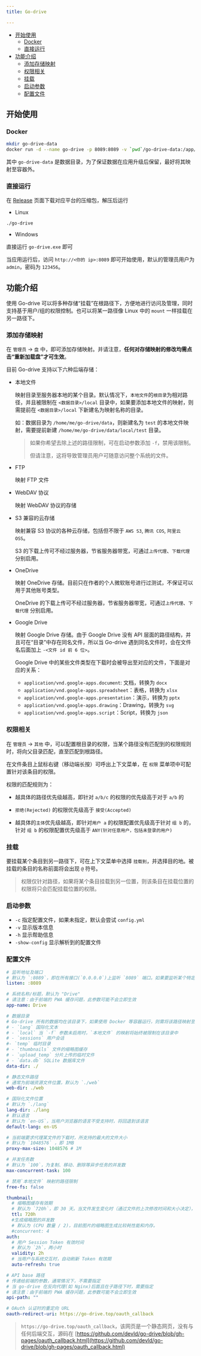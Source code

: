 ```yaml
---
title: Go-drive

---
```


- [开始使用](#开始使用)
  - [Docker](#docker)
  - [直接运行](#直接运行)
- [功能介绍](#功能介绍)
  - [添加存储映射](#添加存储映射)
  - [权限相关](#权限相关)
  - [挂载](#挂载)
  - [启动参数](#启动参数)
  - [配置文件](#配置文件)

## 开始使用

### Docker

```bash
mkdir go-drive-data
docker run -d --name go-drive -p 8089:8089 -v `pwd`/go-drive-data:/app/data devld/go-drive:0.3.0
```

其中 `go-drive-data` 是数据目录，为了保证数据在应用升级后保留，最好将其映射至容器外。

### 直接运行

在 [Release](https://github.com/devld/go-drive/releases) 页面下载对应平台的压缩包，解压后运行

- Linux

```
./go-drive
```

- Windows

直接运行 `go-drive.exe` 即可



当应用运行后，访问 `http://<你的 ip>:8089` 即可开始使用，默认的管理员用户为 `admin`，密码为 `123456`。



## 功能介绍

使用 Go-drive 可以将多种存储“挂载”在根路径下，方便地进行访问及管理，同时支持基于用户/组的权限控制。也可以将某一路径像 Linux 中的 `mount` 一样挂载在另一路径下。



### 添加存储映射

在 `管理员` -> `盘` 中，即可添加存储映射。并请注意，**任何对存储映射的修改均需点击“重新加载盘”才可生效**。



目前 Go-drive 支持以下六种后端存储：

- 本地文件

  映射目录至服务器本地的某个目录。默认情况下，`本地文件`的`根目录`为相对路径，并且被限制在 `<数据目录>/local` 目录中，如果要添加本地文件的映射，则需提前在 `<数据目录>/local` 下新建名为映射名称的目录。

  如：数据目录为 `/home/me/go-drive/data`，则新建名为 `test` 的本地文件映射，需要提前新建 `/home/me/go-drive/data/local/test` 目录。

  > 如果你希望去除上述的路径限制，可在启动参数添加 `-f`，禁用该限制。
  >
  > 但请注意，这将导致管理员用户可随意访问整个系统的文件。

- FTP

  映射 FTP 文件

- WebDAV 协议

  映射 WebDAV 协议的存储

- S3 兼容的云存储

  映射兼容 S3 协议的各种云存储，包括但不限于 `AWS S3`, `腾讯 COS`, `阿里云 OSS`。

  S3 的下载上传可不经过服务器，节省服务器带宽，可通过`上传代理`、`下载代理` 分别启用。

- OneDrive

  映射 OneDrive 存储。目前只在作者的个人微软账号进行过测试，不保证可以用于其他账号类型。

  OneDrive 的下载上传可不经过服务器，节省服务器带宽，可通过`上传代理`、`下载代理` 分别启用。

- Google Drive

  映射 Google Drive 存储。由于 Google Drive 没有 API 层面的路径结构，并且可在“目录”中存在同名文件，所以当 Go-drive 遇到同名文件时，会在文件名后面加上 `-<文件 id 前 6 位>`。

  Google Drive 中的某些文件类型在下载时会被导出至对应的文件，下面是对应的关系：

  - `application/vnd.google-apps.document`: 文档，转换为 `docx`
  - `application/vnd.google-apps.spreadsheet`：表格，转换为 `xlsx`
  - `application/vnd.google-apps.presentation`：演示，转换为 `pptx`
  - `application/vnd.google-apps.drawing`：Drawing，转换为 `svg`
  - `application/vnd.google-apps.script`：Script，转换为 `json`

  

### 权限相关

在 `管理员` -> `其他` 中，可以配置根目录的权限，当某个路径没有匹配到的权限规则时，将向父目录匹配，直至匹配到根路径。



在文件条目上鼠标右键（移动端长按）可呼出上下文菜单，在 `权限` 菜单项中可配置针对该条目的权限。

权限的匹配规则为：

- 越具体的路径优先级越高，即针对 `a/b/c` 的权限的优先级高于对于 `a/b` 的

- `拒绝(Rejected)` 的权限优先级高于 `接受(Accepted)`

- 越具体的`主体`优先级越高，即针对`用户 a` 的权限配置优先级高于针对 `组 b` 的，针对 `组 b` 的权限配置优先级高于 `ANY(针对任意用户，包括未登录的用户)`

  

### 挂载

要挂载某个条目到另一路径下，可在上下文菜单中选择 `挂载到`，并选择目的地。被挂载的条目的名称前面将会出现 `@` 符号。

> 权限仅针对路径，如果将某个条目挂载到另一位置，则该条目在挂载位置的权限将只会匹配挂载位置的权限。



### 启动参数

- `-c` 指定配置文件，如果未指定，默认会尝试 `config.yml`
- `-v` 显示版本信息
- `-h` 显示帮助信息
- `-show-config` 显示解析到的配置文件



### 配置文件

```yaml
# 监听地址及端口
# 默认为 `:8089`，即在所有接口(`0.0.0.0`)上监听 `8089` 端口。如果要监听某个特定的接口，则可传入 `<接口 ip>:<端口号>`
listen: :8089

# 系统名称/标题，默认为 "Drive"
# 请注意：由于前端的 PWA 缓存问题，此参数可能不会立即生效
app-name: Drive

# 数据目录
# Go-drive 所有的数据均在该目录下，如果使用 Docker 等容器运行，则需将该路径映射至容器外，否则会导致数据丢失。
# - `lang` 国际化文本
# - `local` 当 `-f` 参数未启用时，`本地文件` 的映射将始终被限制在该目录中
# - `sessions` 用户会话
#- `temp` 临时目录
# - `thumbnails` 文件的缩略图缓存
# - `upload_temp` 分片上传的临时文件
# - `data.db` SQLite 数据库文件
data-dir: ./

# 静态文件路径
# 通常为前端资源文件位置，默认为 `./web`
web-dir: ./web

# 国际化文件位置
# 默认为 `./lang`
lang-dir: ./lang
# 默认语言
# 默认为 `en-US`，当用户浏览器的语言不受支持时，将回退到该语言
default-lang: en-US

# 当前端要求代理某文件的下载时，所支持的最大的文件大小
# 默认为 `1048576` ，即 1MB
proxy-max-size: 1048576 # 1M

# 并发任务数
# 默认为 `100`，为复制、移动、删除等异步任务的并发数
max-concurrent-task: 100

# 禁用`本地文件` 映射的路径限制
free-fs: false

thumbnail:
  # 缩略图缓存有效期
  # 默认为 `720h`，即 30 天。当文件发生变化时（通过文件的上次修改时间和大小决定），缓存也会失效
  ttl: 720h
  #生成缩略图的并发数
  # 默认为 (CPU 数量 / 2)，目前图片的缩略图生成比较耗性能和内存。
  #concurrent: 4
auth:
  # 用户 Session Token 有效时间
  # 默认为 `2h`，两小时
  validity: 2h
  # 当用户与系统交互时，自动刷新 Token 有效期
  auto-refresh: true

# API base 路径
# 传递给前端的参数，通常情况下，不需要指定
# 当 go-drive 在反向代理(如 Nginx)后面且在子路径下时，需要指定
# 请注意：由于前端的 PWA 缓存问题，此参数可能不会立即生效
api-path: ""

# OAuth 认证时的重定向 URL
oauth-redirect-uri: https://go-drive.top/oauth_callback
```



> `https://go-drive.top/oauth_callback`，该网页是一个静态网页，没有与任何后端交互，源码在 [https://github.com/devld/go-drive/blob/gh-pages/oauth_callback.html](https://github.com/devld/go-drive/blob/gh-pages/oauth_callback.html)

